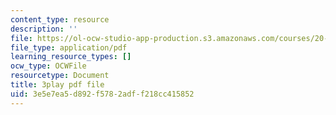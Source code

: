 ```yaml
---
content_type: resource
description: ''
file: https://ol-ocw-studio-app-production.s3.amazonaws.com/courses/20-219-becoming-the-next-bill-nye-writing-and-hosting-the-educational-show-january-iap-2015/3e5e7ea5d892f5782adff218cc415852_Ui2q2uoA-_g.pdf
file_type: application/pdf
learning_resource_types: []
ocw_type: OCWFile
resourcetype: Document
title: 3play pdf file
uid: 3e5e7ea5-d892-f578-2adf-f218cc415852
---
```

